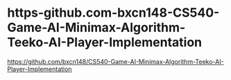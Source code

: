 # https-github.com-bxcn148-CS540-Game-AI-Minimax-Algorithm-Teeko-AI-Player-Implementation
https://github.com/bxcn148/CS540-Game-AI-Minimax-Algorithm-Teeko-AI-Player-Implementation
